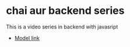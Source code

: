 # chai aur backend series

This is a video series in backend with javasript

- [Model link](https://app.eraser.io/workspace/YtPqZ1VogxGy1jzIDkzj)
